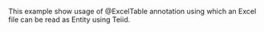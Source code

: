 This example show usage of @ExcelTable annotation using which an Excel file can be read as Entity using Teiid.

